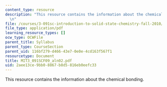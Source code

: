 ```yaml
---
content_type: resource
description: "This resource contains the information about the chemical bonding.\r\
  \n"
file: /courses/3-091sc-introduction-to-solid-state-chemistry-fall-2010/2aee13ce9bb08867b8d5816eb0eefc33_MIT3_091SCF09_aln02.pdf
file_type: application/pdf
learning_resource_types: []
ocw_type: OCWFile
parent_title: Syllabus
parent_type: CourseSection
parent_uid: 116bf279-d466-43e7-0e0e-4cd163f567f1
resourcetype: Document
title: MIT3_091SCF09_aln02.pdf
uid: 2aee13ce-9bb0-8867-b8d5-816eb0eefc33
---
```

This resource contains the information about the chemical bonding.



